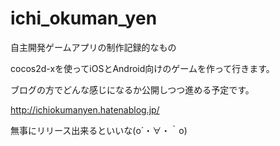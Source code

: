 ichi_okuman_yen
===============
自主開発ゲームアプリの制作記録的なもの


cocos2d-xを使ってiOSとAndroid向けのゲームを作って行きます。


ブログの方でどんな感じになるか公開しつつ進める予定です。

http://ichiokumanyen.hatenablog.jp/


無事にリリース出来るといいな(o´・∀・｀o)
